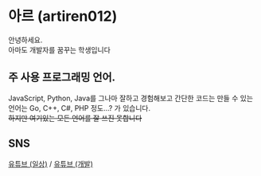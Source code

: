 # 아르 (artiren012)
안녕하세요.  
아마도 개발자를 꿈꾸는 학생입니다

## 주 사용 프로그래밍 언어.
JavaScript, Python, Java를 그나마 잘하고 경험해보고 간단한 코드는 만들 수 있는 언어는 Go, C++, C#, PHP 정도...? 가 있습니다.  
~~하지만 여기있는 모든 언어를 잘 쓰진 못합니다~~

## SNS
[유튜브 (일상)](https://www.youtube.com/channel/UCwUi3CoIpHuYtzXCVwj9fEQ) / [유튜브 (개발)](https://www.youtube.com/channel/UCEQvO3X4owjXH7iFUXc2PBg)
